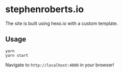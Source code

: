 stephenroberts.io
=================

The site is built using hexo.io with a custom template.

## Usage

```
yarn
yarn start
```

Navigate to `http://localhost:4000` in your browser!

